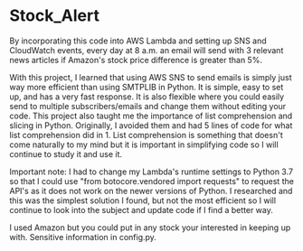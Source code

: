 # Stock_Alert
By incorporating this code into AWS Lambda and setting up SNS and CloudWatch events, every day at 8 a.m. an email will send with 3 relevant news articles if Amazon's stock price difference is greater than 5%.

With this project, I learned that using AWS SNS to send emails is simply just way more efficient than using SMTPLIB in Python. It is simple, easy to set up, and has a very fast response. It is also flexible where you could easily send to multiple subscribers/emails and change them without editing your code. This project also taught me the importance of list comprehension and slicing in Python. Originally, I avoided them and had 5 lines of code for what list comprehension did in 1. List comprehension is something that doesn't come naturally to my mind but it is important in simplifying code so I will continue to study it and use it. 

Important note: I had to change my Lambda's runtime settings to Python 3.7 so that I could use "from botocore.vendored import requests" to request the API's as it does not work on the newer versions of Python. I researched and this was the simplest solution I found, but not the most efficient so I will continue to look into the subject and update code if I find a better way.

I used Amazon but you could put in any stock your interested in keeping up with. Sensitive information in config.py.
